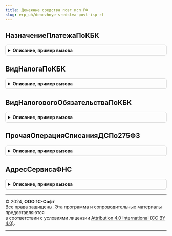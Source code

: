 ```yaml
---
title: Денежные средства повт исп РФ
slug: erp_uh/denezhnye-sredstva-povt-isp-rf
---
```



## НазначениеПлатежаПоКБК
<details style="margin: 1em 0; padding: 0.5em; border: 1px solid #ccc; border-radius: 6px;">

<summary style="font-weight: bold; cursor: pointer;">Описание, пример вызова</summary>

```bsl

// Формирует назначение платежа по КБК
//
// Параметры:
//    КБК - Строка - КБК
//
// Возвращаемое значение:
//    Строка - Назначение платежа.
//
Функция НазначениеПлатежаПоКБК(КБК) Экспорт
```

Пример вызова
```bsl
Результат = ДенежныеСредстваПовтИспРФ.НазначениеПлатежаПоКБК(КБК) 
```
</details>

## ВидНалогаПоКБК
<details style="margin: 1em 0; padding: 0.5em; border: 1px solid #ccc; border-radius: 6px;">

<summary style="font-weight: bold; cursor: pointer;">Описание, пример вызова</summary>

```bsl

// Возвращает назначение вид налога по КБК
//
// Параметры:
//    КБК - Строка - КБК
//
// Возвращаемое значение:
//    Строка - Вид налога
//
Функция ВидНалогаПоКБК(КБК) Экспорт
```

Пример вызова
```bsl
Результат = ДенежныеСредстваПовтИспРФ.ВидНалогаПоКБК(КБК) 
```
</details>

## ВидНалоговогоОбязательстваПоКБК
<details style="margin: 1em 0; padding: 0.5em; border: 1px solid #ccc; border-radius: 6px;">

<summary style="font-weight: bold; cursor: pointer;">Описание, пример вызова</summary>

```bsl

// Возвращает вид налогового обязательства по КБК
//
// Параметры:
//    КБК - Строка - КБК
//    Период - Дата - Налоговый период.
//
// Возвращаемое значение:
//    Строка - Вид налогового обязательства.
//
Функция ВидНалоговогоОбязательстваПоКБК(КБК, Знач Период = Неопределено) Экспорт
```

Пример вызова
```bsl
Результат = ДенежныеСредстваПовтИспРФ.ВидНалоговогоОбязательстваПоКБК(КБК, Период);
```
</details>

## ПрочаяОперацияСписанияДСПо275ФЗ
<details style="margin: 1em 0; padding: 0.5em; border: 1px solid #ccc; border-radius: 6px;">

<summary style="font-weight: bold; cursor: pointer;">Описание, пример вызова</summary>

```bsl

// Возвращает признак прочей операции с точки зрения контролей 275-ФЗ
//
// Параметры:
//    ХозяйственнаяОперация - ПеречислениеСсылка.ХозяйственныеОперации - анализируемая хозяйственная операция.
//
// Возвращаемое значение:
//    Булево
//
Функция ПрочаяОперацияСписанияДСПо275ФЗ(ХозяйственнаяОперация) Экспорт
```

Пример вызова
```bsl
Результат = ДенежныеСредстваПовтИспРФ.ПрочаяОперацияСписанияДСПо275ФЗ(ХозяйственнаяОперация) 
```
</details>

## АдресСервисаФНС
<details style="margin: 1em 0; padding: 0.5em; border: 1px solid #ccc; border-radius: 6px;">

<summary style="font-weight: bold; cursor: pointer;">Описание, пример вызова</summary>

```bsl

// Возвращает адрес сервиса ФНС с чеками
//
// Возвращаемое значение:
//   Строка - адрес страницы
//
Функция АдресСервисаФНС() Экспорт
```

Пример вызова
```bsl
Результат = ДенежныеСредстваПовтИспРФ.АдресСервисаФНС() 
```
</details>

---

© 2024, **ООО 1С-Софт**  
Все права защищены. Эта программа и сопроводительные материалы предоставляются  
в соответствии с условиями лицензии [Attribution 4.0 International (CC BY 4.0)](https://creativecommons.org/licenses/by/4.0/legalcode).

---
